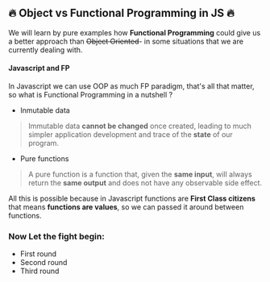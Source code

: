 ## :fire: Object vs Functional Programming in JS :fire:
We will learn by pure examples how **Functional Programming** could give us a better approach than ~~Object Oriented~~- in some situations that we are currently dealing with.  



#### Javascript and FP
In Javascript we can use OOP as much FP paradigm, that's all that matter, so what is Functional Programming in a nutshell ?  

 - Inmutable data  

  > Immutable data **cannot be changed** once created, leading to much simpler application development and trace of the **state** of our program.  
 - Pure functions

  > A pure function is a function that, given the **same input**, will always return the **same output** and does not have any observable side effect.  

All this is possible because in Javascript functions are **First Class citizens** that means **functions are values**, so we can passed it around between functions.

### Now Let the fight begin:
- First round
- Second round
- Third round
